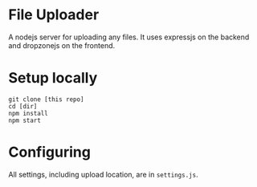 # File Uploader

A nodejs server for uploading any files. It uses expressjs on the backend and dropzonejs on the frontend.

# Setup locally

```
git clone [this repo]
cd [dir]
npm install
npm start
```

# Configuring

All settings, including upload location, are in ``settings.js``.
